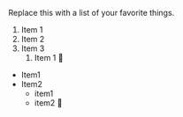 Replace this with a list of your favorite things.
1. Item 1
2. Item 2
3. Item 3
   1. Item 1 💙

* Item1
* Item2
  * item1
  * item2 🌲
